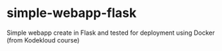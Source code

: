 # simple-webapp-flask
Simple webapp create in Flask and tested for deployment using Docker (from Kodekloud course)
